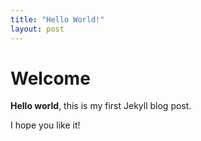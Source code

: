 ```yaml
---
title: "Hello World!"
layout: post
---
```

# Welcome

**Hello world**, this is my first Jekyll blog post.

I hope you like it!
